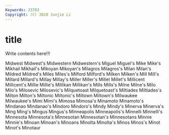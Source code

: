 ```yaml
---
Keywords: 23783
Copyright: (C) 2020 Junjie Li
---
```


# title

Write contents here!!!
 
Midwest
Midwest's 
Midwestern 
Midwestern's 
Miguel 
Miguel's 
Mike 
Mike's 
Mikhail 
Mikhail's 
Mikoyan
Mikoyan's 
Milagros 
Milagros's 
Milan 
Milan's 
Mildred 
Mildred's 
Miles 
Miles's 
Milford
Milford's 
Milken 
Milken's 
Mill 
Mill's 
Millard 
Millard's 
Millay 
Millay's 
Miller
Miller's 
Millet 
Millet's 
Millicent 
Millicent's 
Millie 
Millie's 
Millikan 
Millikan's 
Mills
Mills's 
Milne 
Milne's 
Milo 
Milo's 
Milosevic 
Milosevic's 
Milquetoast 
Milquetoast's 
Miltiades
Miltiades's 
Milton 
Milton's 
Miltonic 
Miltonic's 
Miltown 
Miltown's 
Milwaukee 
Milwaukee's 
Mimi
Mimi's 
Mimosa 
Mimosa's 
Minamoto 
Minamoto's 
Mindanao 
Mindanao's 
Mindoro 
Mindoro's 
Mindy
Mindy's 
Minerva 
Minerva's 
Ming 
Ming's 
Mingus 
Mingus's 
Minneapolis 
Minneapolis's 
Minnelli
Minnelli's 
Minnesota 
Minnesota's 
Minnesotan 
Minnesotan's 
Minnesotans 
Minnie 
Minnie's 
Minoan 
Minoan's
Minoans 
Minolta 
Minolta's 
Minos 
Minos's 
Minot 
Minot's 
Minotaur 
